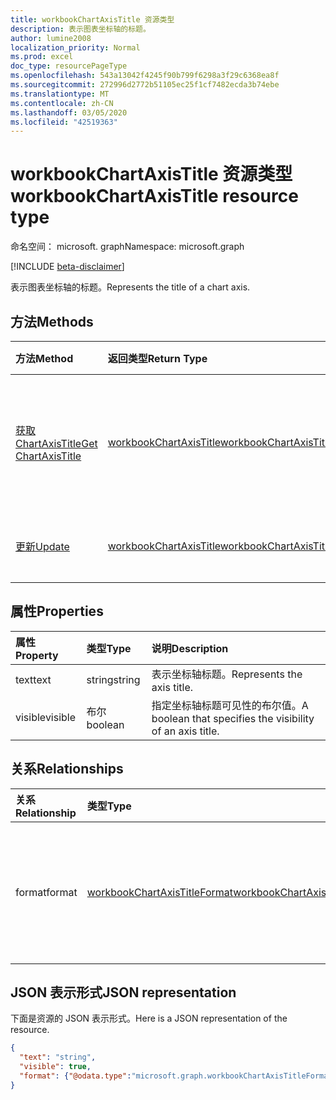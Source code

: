 ```yaml
---
title: workbookChartAxisTitle 资源类型
description: 表示图表坐标轴的标题。
author: lumine2008
localization_priority: Normal
ms.prod: excel
doc_type: resourcePageType
ms.openlocfilehash: 543a13042f4245f90b799f6298a3f29c6368ea8f
ms.sourcegitcommit: 272996d2772b51105ec25f1cf7482ecda3b74ebe
ms.translationtype: MT
ms.contentlocale: zh-CN
ms.lasthandoff: 03/05/2020
ms.locfileid: "42519363"
---
```

# <a name="workbookchartaxistitle-resource-type"></a><span data-ttu-id="5ef49-103">workbookChartAxisTitle 资源类型</span><span class="sxs-lookup"><span data-stu-id="5ef49-103">workbookChartAxisTitle resource type</span></span>

<span data-ttu-id="5ef49-104">命名空间： microsoft. graph</span><span class="sxs-lookup"><span data-stu-id="5ef49-104">Namespace: microsoft.graph</span></span>

[!INCLUDE [beta-disclaimer](../../includes/beta-disclaimer.md)]

<span data-ttu-id="5ef49-105">表示图表坐标轴的标题。</span><span class="sxs-lookup"><span data-stu-id="5ef49-105">Represents the title of a chart axis.</span></span>


## <a name="methods"></a><span data-ttu-id="5ef49-106">方法</span><span class="sxs-lookup"><span data-stu-id="5ef49-106">Methods</span></span>

| <span data-ttu-id="5ef49-107">方法</span><span class="sxs-lookup"><span data-stu-id="5ef49-107">Method</span></span>           | <span data-ttu-id="5ef49-108">返回类型</span><span class="sxs-lookup"><span data-stu-id="5ef49-108">Return Type</span></span>    |<span data-ttu-id="5ef49-109">说明</span><span class="sxs-lookup"><span data-stu-id="5ef49-109">Description</span></span>|
|:---------------|:--------|:----------|
|[<span data-ttu-id="5ef49-110">获取 ChartAxisTitle</span><span class="sxs-lookup"><span data-stu-id="5ef49-110">Get ChartAxisTitle</span></span>](../api/chartaxistitle-get.md) | [<span data-ttu-id="5ef49-111">workbookChartAxisTitle</span><span class="sxs-lookup"><span data-stu-id="5ef49-111">workbookChartAxisTitle</span></span>](workbookchartaxistitle.md) |<span data-ttu-id="5ef49-112">读取 chartAxisTitle 对象的属性和关系。</span><span class="sxs-lookup"><span data-stu-id="5ef49-112">Read properties and relationships of chartAxisTitle object.</span></span>|
|[<span data-ttu-id="5ef49-113">更新</span><span class="sxs-lookup"><span data-stu-id="5ef49-113">Update</span></span>](../api/chartaxistitle-update.md) | [<span data-ttu-id="5ef49-114">workbookChartAxisTitle</span><span class="sxs-lookup"><span data-stu-id="5ef49-114">workbookChartAxisTitle</span></span>](workbookchartaxistitle.md)    |<span data-ttu-id="5ef49-115">更新 ChartAxisTitle 对象</span><span class="sxs-lookup"><span data-stu-id="5ef49-115">Update ChartAxisTitle object.</span></span> |

## <a name="properties"></a><span data-ttu-id="5ef49-116">属性</span><span class="sxs-lookup"><span data-stu-id="5ef49-116">Properties</span></span>
| <span data-ttu-id="5ef49-117">属性</span><span class="sxs-lookup"><span data-stu-id="5ef49-117">Property</span></span>     | <span data-ttu-id="5ef49-118">类型</span><span class="sxs-lookup"><span data-stu-id="5ef49-118">Type</span></span>   |<span data-ttu-id="5ef49-119">说明</span><span class="sxs-lookup"><span data-stu-id="5ef49-119">Description</span></span>|
|:---------------|:--------|:----------|
|<span data-ttu-id="5ef49-120">text</span><span class="sxs-lookup"><span data-stu-id="5ef49-120">text</span></span>|<span data-ttu-id="5ef49-121">string</span><span class="sxs-lookup"><span data-stu-id="5ef49-121">string</span></span>|<span data-ttu-id="5ef49-122">表示坐标轴标题。</span><span class="sxs-lookup"><span data-stu-id="5ef49-122">Represents the axis title.</span></span>|
|<span data-ttu-id="5ef49-123">visible</span><span class="sxs-lookup"><span data-stu-id="5ef49-123">visible</span></span>|<span data-ttu-id="5ef49-124">布尔</span><span class="sxs-lookup"><span data-stu-id="5ef49-124">boolean</span></span>|<span data-ttu-id="5ef49-125">指定坐标轴标题可见性的布尔值。</span><span class="sxs-lookup"><span data-stu-id="5ef49-125">A boolean that specifies the visibility of an axis title.</span></span>|

## <a name="relationships"></a><span data-ttu-id="5ef49-126">关系</span><span class="sxs-lookup"><span data-stu-id="5ef49-126">Relationships</span></span>
| <span data-ttu-id="5ef49-127">关系</span><span class="sxs-lookup"><span data-stu-id="5ef49-127">Relationship</span></span> | <span data-ttu-id="5ef49-128">类型</span><span class="sxs-lookup"><span data-stu-id="5ef49-128">Type</span></span>   |<span data-ttu-id="5ef49-129">说明</span><span class="sxs-lookup"><span data-stu-id="5ef49-129">Description</span></span>|
|:---------------|:--------|:----------|
|<span data-ttu-id="5ef49-130">format</span><span class="sxs-lookup"><span data-stu-id="5ef49-130">format</span></span>|[<span data-ttu-id="5ef49-131">workbookChartAxisTitleFormat</span><span class="sxs-lookup"><span data-stu-id="5ef49-131">workbookChartAxisTitleFormat</span></span>](workbookchartaxistitleformat.md)|<span data-ttu-id="5ef49-132">表示图表坐标轴标题的格式。</span><span class="sxs-lookup"><span data-stu-id="5ef49-132">Represents the formatting of chart axis title.</span></span> <span data-ttu-id="5ef49-133">只读。</span><span class="sxs-lookup"><span data-stu-id="5ef49-133">Read-only.</span></span>|

## <a name="json-representation"></a><span data-ttu-id="5ef49-134">JSON 表示形式</span><span class="sxs-lookup"><span data-stu-id="5ef49-134">JSON representation</span></span>

<span data-ttu-id="5ef49-135">下面是资源的 JSON 表示形式。</span><span class="sxs-lookup"><span data-stu-id="5ef49-135">Here is a JSON representation of the resource.</span></span>

<!--{
  "blockType": "resource",
  "baseType": "microsoft.graph.entity",
  "optionalProperties": [
    "format"
    ],
  "@odata.type": "microsoft.graph.workbookChartAxisTitle"
}-->

```json
{
  "text": "string",
  "visible": true,
  "format": {"@odata.type":"microsoft.graph.workbookChartAxisTitleFormat"}
}

```

<!-- uuid: 8fcb5dbc-d5aa-4681-8e31-b001d5168d79
2015-10-25 14:57:30 UTC -->
<!--
{
  "type": "#page.annotation",
  "description": "ChartAxisTitle resource",
  "keywords": "",
  "section": "documentation",
  "tocPath": "",
  "suppressions": []
}
-->
